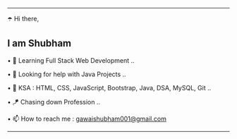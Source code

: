 _______________________________________________________________________________
☂️ Hi there,

   I am Shubham
-------------------------------------------------------------------------------
• 🍁 Learning Full Stack Web Development ..

• 🔻 Looking for help with Java Projects ..



• 🦩 KSA : HTML, CSS, JavaScript, Bootstrap, Java, DSA, MySQL, Git ..

• 🪁 Chasing down Profession ..

• 📫 How to reach me : gawaishubham001@gmail.com
_______________________________________________________________________________
